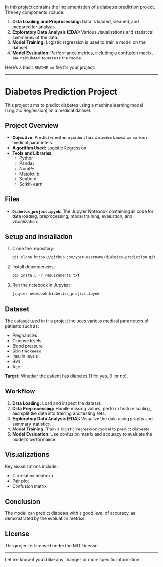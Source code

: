 In this project contains the implementation of a diabetes prediction project. The key components include:

1. **Data Loading and Preprocessing:** Data is loaded, cleaned, and prepared for analysis.
2. **Exploratory Data Analysis (EDA):** Various visualizations and statistical summaries of the data.
3. **Model Training:** Logistic regression is used to train a model on the dataset.
4. **Model Evaluation:** Performance metrics, including a confusion matrix, are calculated to assess the model.

Here's a basic `README.md` file for your project:

---

# Diabetes Prediction Project

This project aims to predict diabetes using a machine learning model (Logistic Regression) on a medical dataset.

## Project Overview

- **Objective:** Predict whether a patient has diabetes based on various medical parameters.
- **Algorithm Used:** Logistic Regression
- **Tools and Libraries:**
  - Python
  - Pandas
  - NumPy
  - Matplotlib
  - Seaborn
  - Scikit-learn

## Files

- **`Diabetes_project.ipynb`:** The Jupyter Notebook containing all code for data loading, preprocessing, model training, evaluation, and visualization.
  
## Setup and Installation

1. Clone the repository:
    ```bash
    git clone https://github.com/your-username/diabetes-prediction.git
    ```
2. Install dependencies:
    ```bash
    pip install -r requirements.txt
    ```

3. Run the notebook in Jupyter:
    ```bash
    jupyter notebook Diabeties_project.ipynb
    ```

## Dataset

The dataset used in this project includes various medical parameters of patients such as:
- Pregnancies
- Glucose levels
- Blood pressure
- Skin thickness
- Insulin levels
- BMI
- Age

**Target:** Whether the patient has diabetes (1 for yes, 0 for no).

## Workflow

1. **Data Loading:** Load and inspect the dataset.
2. **Data Preprocessing:** Handle missing values, perform feature scaling, and split the data into training and testing sets.
3. **Exploratory Data Analysis (EDA):** Visualize the data using graphs and summary statistics.
4. **Model Training:** Train a logistic regression model to predict diabetes.
5. **Model Evaluation:** Use confusion matrix and accuracy to evaluate the model's performance.

## Visualizations

Key visualizations include:
- Correlation heatmap
- Pair plot
- Confusion matrix

## Conclusion

The model can predict diabetes with a good level of accuracy, as demonstrated by the evaluation metrics.

## License

This project is licensed under the MIT License.

---

Let me know if you'd like any changes or more specific information!
